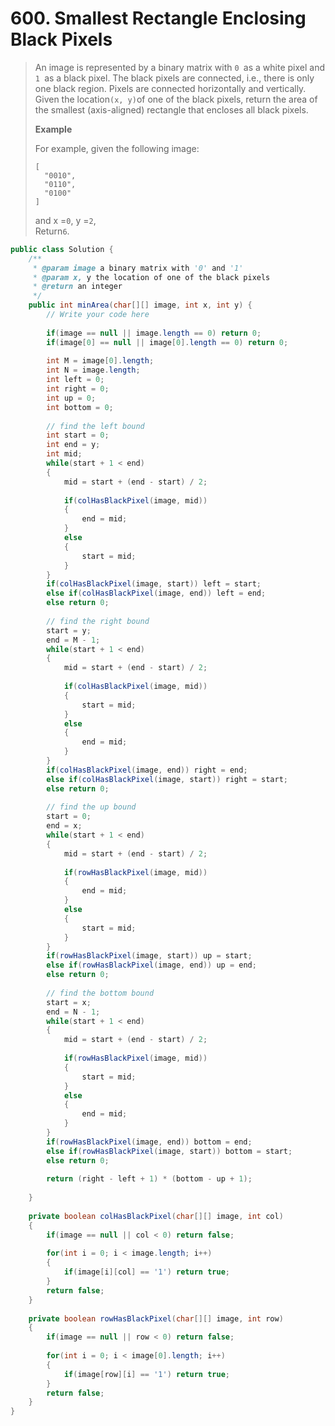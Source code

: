 # 600. Smallest Rectangle Enclosing Black Pixels

> An image is represented by a binary matrix with `0 `as a white pixel and `1 `as a black pixel. The black pixels are connected, i.e., there is only one black region. Pixels are connected horizontally and vertically. Given the location`(x, y)`of one of the black pixels, return the area of the smallest \(axis-aligned\) rectangle that encloses all black pixels.
>
> **Example**
>
> For example, given the following image:
>
> ```
> [
>   "0010",
>   "0110",
>   "0100"
> ]
>
> ```
>
> and x =`0`, y =`2`,  
> Return`6`.

```java
public class Solution {
    /**
     * @param image a binary matrix with '0' and '1'
     * @param x, y the location of one of the black pixels
     * @return an integer
     */
    public int minArea(char[][] image, int x, int y) {
        // Write your code here
        
        if(image == null || image.length == 0) return 0;
        if(image[0] == null || image[0].length == 0) return 0;
        
        int M = image[0].length;
        int N = image.length;
        int left = 0;
        int right = 0;
        int up = 0;
        int bottom = 0;
        
        // find the left bound
        int start = 0;
        int end = y;
        int mid;
        while(start + 1 < end)
        {
            mid = start + (end - start) / 2;
            
            if(colHasBlackPixel(image, mid))
            {
                end = mid;
            }
            else
            {
                start = mid;
            }
        }
        if(colHasBlackPixel(image, start)) left = start;
        else if(colHasBlackPixel(image, end)) left = end;
        else return 0;
        
        // find the right bound
        start = y;
        end = M - 1;
        while(start + 1 < end)
        {
            mid = start + (end - start) / 2;
            
            if(colHasBlackPixel(image, mid))
            {
                start = mid;
            }
            else
            {
                end = mid;
            }
        }
        if(colHasBlackPixel(image, end)) right = end;
        else if(colHasBlackPixel(image, start)) right = start;
        else return 0;
        
        // find the up bound
        start = 0;
        end = x;
        while(start + 1 < end)
        {
            mid = start + (end - start) / 2;
            
            if(rowHasBlackPixel(image, mid))
            {
                end = mid;
            }
            else
            {
                start = mid;
            }
        }
        if(rowHasBlackPixel(image, start)) up = start;
        else if(rowHasBlackPixel(image, end)) up = end;
        else return 0;
        
        // find the bottom bound
        start = x;
        end = N - 1;
        while(start + 1 < end)
        {
            mid = start + (end - start) / 2;
            
            if(rowHasBlackPixel(image, mid))
            {
                start = mid;
            }
            else
            {
                end = mid;
            }
        }
        if(rowHasBlackPixel(image, end)) bottom = end;
        else if(rowHasBlackPixel(image, start)) bottom = start;
        else return 0;
        
        return (right - left + 1) * (bottom - up + 1);
        
    }
    
    private boolean colHasBlackPixel(char[][] image, int col)
    {   
        if(image == null || col < 0) return false;
        
        for(int i = 0; i < image.length; i++)
        {
            if(image[i][col] == '1') return true;
        }
        return false;
    }
    
    private boolean rowHasBlackPixel(char[][] image, int row)
    {
        if(image == null || row < 0) return false;
        
        for(int i = 0; i < image[0].length; i++)
        {
            if(image[row][i] == '1') return true;
        }
        return false;
    }
}
```



